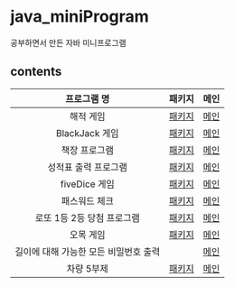 # java_miniProgram
공부하면서 만든 자바 미니프로그램
## contents
|프로그램 명|패키지|메인|
|:----:|:----:|:----:|
|해적 게임 |[패키지](https://github.com/ohsoou/java_miniProgram/tree/main/pirate)|[메인](https://github.com/ohsoou/java_miniProgram/blob/main/RunPirateGame.java)|
|BlackJack 게임|[패키지](https://github.com/ohsoou/java_miniProgram/tree/main/blackjack)|[메인](https://github.com/ohsoou/java_miniProgram/blob/main/RunBlackJack.java)|
|책장 프로그램 |[패키지](https://github.com/ohsoou/java_miniProgram/tree/main/bookShelf) |[메인](https://github.com/ohsoou/java_miniProgram/blob/main/RunBookShelf.java)|
|성적표 출력 프로그램 |[패키지](https://github.com/ohsoou/java_miniProgram/tree/main/schoolGrade) |[메인](https://github.com/ohsoou/java_miniProgram/blob/main/RunSchoolGrade.java)|
|fiveDice 게임 |[패키지](https://github.com/ohsoou/java_miniProgram/tree/main/fiveDice) |[메인](https://github.com/ohsoou/java_miniProgram/blob/main/RunFiveDice.java)|
|패스워드 체크 |[패키지](https://github.com/ohsoou/java_miniProgram/tree/main/checkPassword) |[메인](https://github.com/ohsoou/java_miniProgram/blob/main/RunPassword.java)|
|로또 1등 2등 당첨 프로그램 |[패키지](https://github.com/ohsoou/java_miniProgram/tree/main/lotto) |[메인](https://github.com/ohsoou/java_miniProgram/blob/main/RunLotto.java)|
|오목 게임 |[패키지](https://github.com/ohsoou/java_miniProgram/tree/main/omok) |[메인](https://github.com/ohsoou/java_miniProgram/blob/main/RunOmok.java)|
|길이에 대해 가능한 모든 비밀번호 출력||[메인](https://github.com/ohsoou/java_miniProgram/blob/main/AllAvailablePassword.java)|
|차량 5부제 |[패키지](https://github.com/ohsoou/java_miniProgram/tree/main/restrictedCar) |[메인](https://github.com/ohsoou/java_miniProgram/blob/main/RunRestrictedCar.java)|









